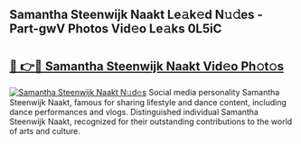 ## Samantha Steenwijk Naakt Le𝚊k𝚎d N𝚞𝚍es - Part-gwV Photos Vid𝚎o Le𝚊ks 0L5iC

# <h2><a href="http://fb2f5tn.evod.top/?m=Samantha+Steenwijk+Naakt">🔗 👉🔴 Samantha Steenwijk Naakt Vid𝚎o Ph𝚘t𝚘s</a></h2>

[![Samantha Steenwijk Naakt N𝚞d𝚎s](https://i.imgur.com/8V9OHl7.gif)](http://fb2f5tn.evod.top/?m=Samantha+Steenwijk+Naakt)
Social media personality Samantha Steenwijk Naakt, famous for sharing lifestyle and dance content, including dance performances and vlogs. Distinguished individual Samantha Steenwijk Naakt, recognized for their outstanding contributions to the world of arts and culture. 

